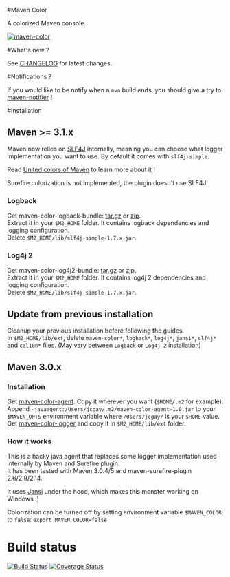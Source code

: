 #Maven Color

A colorized Maven console.

[![maven-color](http://jeanchristophegay.com/wp-content/uploads/2013/10/maven-color-resize.png)](http://jeanchristophegay.com/wp-content/uploads/2013/10/maven-color.png)

#What's new ?

See [CHANGELOG](https://github.com/jcgay/maven-color/blob/master/CHANGELOG.md) for latest changes.

#Notifications ?

If you would like to be notify when a `mvn` build ends, you should give a try to [maven-notifier](https://github.com/jcgay/maven-notifier) !

#Installation

## Maven >= 3.1.x

Maven now relies on [SLF4J](http://www.slf4j.org/) internally, meaning you can choose what logger implementation you want to use. By default it comes with `slf4j-simple`.

Read [United colors of Maven](http://aheritier.net/united-colors-of-maven/) to learn more about it !

Surefire colorization is not implemented, the plugin doesn't use SLF4J.

### Logback

Get maven-color-logback-bundle: [tar.gz](http://dl.bintray.com/jcgay/maven/com/github/jcgay/maven/color/maven-color-logback/1.0/maven-color-logback-1.0-bundle.tar.gz) or [zip](http://dl.bintray.com/jcgay/maven/com/github/jcgay/maven/color/maven-color-logback/1.0/maven-color-logback-1.0-bundle.zip).  
Extract it in your `$M2_HOME` folder. It contains logback dependencies and logging configuration.  
Delete `$M2_HOME/lib/slf4j-simple-1.7.x.jar`.

### Log4j 2

Get maven-color-log4j2-bundle: [tar.gz](http://dl.bintray.com/jcgay/maven/com/github/jcgay/maven/color/maven-color-log4j2/1.0/maven-color-log4j2-1.0-bundle.tar.gz) or [zip](http://dl.bintray.com/jcgay/maven/com/github/jcgay/maven/color/maven-color-log4j2/1.0/maven-color-log4j2-1.0-bundle.zip).  
Extract it in your `$M2_HOME` folder. It contains log4j 2 dependencies and logging configuration.  
Delete `$M2_HOME/lib/slf4j-simple-1.7.x.jar`.

## Update from previous installation

Cleanup your previous installation before following the guides.  
In `$M2_HOME/lib/ext`, delete `maven-color*`, `logback*`, `log4j*`, `jansi*`, `slf4j*` and `cal10n*` files. (May vary between `Logback` or `Log4j 2` installation)

## Maven 3.0.x

### Installation

Get [maven-color-agent](http://dl.bintray.com/jcgay/maven/com/github/jcgay/maven/color/maven-color-agent/1.0/maven-color-agent-1.0.jar). Copy it wherever you want (`$HOME/.m2` for example).  
Append `-javaagent:/Users/jcgay/.m2/maven-color-agent-1.0.jar` to your `$MAVEN_OPTS` environment variable where `/Users/jcgay/` is your `$HOME` value.  
Get [maven-color-logger](http://dl.bintray.com/jcgay/maven/com/github/jcgay/maven/color/maven-color-logger/1.0/maven-color-logger-1.0.jar) and copy it in `$M2_HOME/lib/ext` folder.

### How it works
This is a hacky java agent that replaces some logger implementation used internally by Maven and Surefire plugin.  
It has been tested with Maven 3.0.4/5 and maven-surefire-plugin 2.6/2.9/2.14.  

It uses [Jansi](http://jansi.fusesource.org/) under the hood, which makes this monster working on Windows :)

Colorization can be turned off by setting environment variable `$MAVEN_COLOR` to `false`: 
`export MAVEN_COLOR=false`

# Build status
[![Build Status](https://travis-ci.org/jcgay/maven-color.svg?branch=master)](https://travis-ci.org/jcgay/maven-color)
[![Coverage Status](https://coveralls.io/repos/jcgay/maven-color/badge.svg?branch=master)](https://coveralls.io/r/jcgay/maven-color?branch=master)
